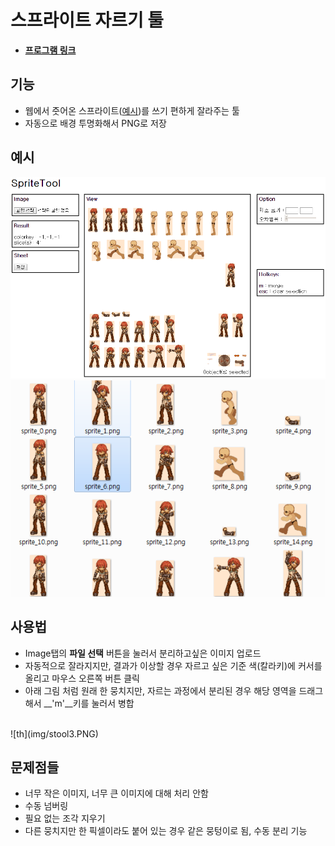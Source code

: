 스프라이트 자르기 툴
====

* __[프로그램 링크](http://pjc.luavis.kr/js/sprite/tool.html)__

기능
----
* 웹에서 줏어온 스프라이트([예시](http://www.spriters-resource.com/mobile/adventuretimeheroesofooo/sheet/64447/))를 쓰기 편하게 잘라주는 툴
* 자동으로 배경 투명화해서 PNG로 저장

예시
----
![th](img/stool1.PNG)
<br>
![th](img/stool2.PNG)

사용법
----
* Image탭의 __파일 선택__ 버튼을 눌러서 분리하고싶은 이미지 업로드
* 자동적으로 잘라지지만, 결과가 이상할 경우 자르고 싶은 기준 색(칼라키)에 커서를 올리고 마우스 오른쪽 버튼 클릭
* 아래 그림 처럼 원래 한 뭉치지만, 자르는 과정에서 분리된 경우 해당 영역을 드래그 해서 __'m'__키를 눌러서 병합
<br>
![th](img/stool3.PNG)

문제점들
----
* 너무 작은 이미지, 너무 큰 이미지에 대해 처리 안함
* 수동 넘버링
* 필요 없는 조각 지우기
* 다른 뭉치지만 한 픽셀이라도 붙어 있는 경우 같은 뭉텅이로 됨, 수동 분리 기능
